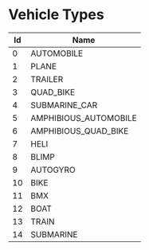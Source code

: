 ﻿# Vehicle Types
| Id | Name |
| --- | ---- |
| 0 | AUTOMOBILE |
| 1 | PLANE |
| 2 | TRAILER |
| 3 | QUAD_BIKE |
| 4 | SUBMARINE_CAR |
| 5 | AMPHIBIOUS_AUTOMOBILE |
| 6 | AMPHIBIOUS_QUAD_BIKE |
| 7 | HELI |
| 8 | BLIMP |
| 9 | AUTOGYRO |
| 10 | BIKE |
| 11 | BMX |
| 12 | BOAT |
| 13 | TRAIN |
| 14 | SUBMARINE |